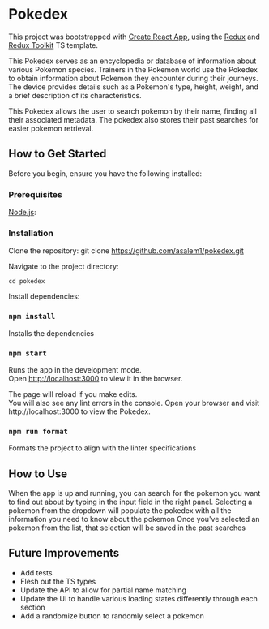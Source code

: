 # Pokedex

This project was bootstrapped with [Create React App](https://github.com/facebook/create-react-app), using the [Redux](https://redux.js.org/) and [Redux Toolkit](https://redux-toolkit.js.org/) TS template.

This Pokedex serves as an encyclopedia or database of information about various Pokemon species. Trainers in the Pokemon world use the Pokedex to obtain information about Pokemon they encounter during their journeys. The device provides details such as a Pokemon's type, height, weight, and a brief description of its characteristics.

This Pokedex allows the user to search pokemon by their name, finding all their associated metadata. The pokedex also stores their past searches for easier pokemon retrieval.

## How to Get Started

Before you begin, ensure you have the following installed:

### Prerequisites

[Node.js](https://nodejs.org/en):

### Installation

Clone the repository: git clone https://github.com/asalem1/pokedex.git

Navigate to the project directory:

`cd pokedex`

Install dependencies:

### `npm install`

Installs the dependencies

### `npm start`

Runs the app in the development mode.\
Open [http://localhost:3000](http://localhost:3000) to view it in the browser.

The page will reload if you make edits.\
You will also see any lint errors in the console.
Open your browser and visit http://localhost:3000 to view the Pokedex.

### `npm run format`

Formats the project to align with the linter specifications

## How to Use

When the app is up and running, you can search for the pokemon you want to find out about by typing in the input field in the right panel.
Selecting a pokemon from the dropdown will populate the pokedex with all the information you need to know about the pokemon
Once you've selected an pokemon from the list, that selection will be saved in the past searches

## Future Improvements

- Add tests
- Flesh out the TS types
- Update the API to allow for partial name matching
- Update the UI to handle various loading states differently through each section
- Add a randomize button to randomly select a pokemon
